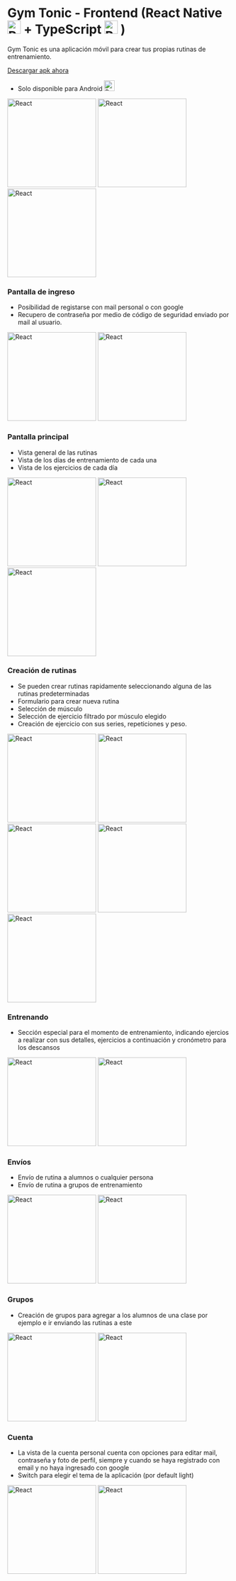 # Gym Tonic - Frontend (React Native <img src="https://raw.githubusercontent.com/github/explore/80688e429a7d4ef2fca1e82350fe8e3517d3494d/topics/react/react.png" alt="React" width="30"> + TypeScript <img src="https://raw.githubusercontent.com/github/explore/80688e429a7d4ef2fca1e82350fe8e3517d3494d/topics/typescript/typescript.png" alt="React" width="30"> )

Gym Tonic es una aplicación móvil para crear tus propias rutinas de entrenamiento.

[Descargar apk ahora](https://github.com/GonzaJerez/rutinas-app-front/blob/main/app-release.apk?raw=true)
* Solo disponible para Android <img src="https://raw.githubusercontent.com/github/explore/80688e429a7d4ef2fca1e82350fe8e3517d3494d/topics/android/android.png" alt="React" width="24">

<div>
  <img src="https://raw.githubusercontent.com/GonzaJerez/rutinas-app-front/main/preview/routinesOptions.gif" alt="React" width="200">
  <img src="https://raw.githubusercontent.com/GonzaJerez/rutinas-app-front/main/preview/splashscreen.jpg" alt="React" width="200">
  <img src="https://raw.githubusercontent.com/GonzaJerez/rutinas-app-front/main/preview/checkingAuth.jpg" alt="React" width="200">
</div>

### Pantalla de ingreso
- Posibilidad de registarse con mail personal o con google 
- Recupero de contraseña por medio de código de seguridad enviado por mail al usuario.

<div>
  <img src="https://raw.githubusercontent.com/GonzaJerez/rutinas-app-front/main/preview/loginPage.jpg" alt="React" width="200">
  <img src="https://raw.githubusercontent.com/GonzaJerez/rutinas-app-front/main/preview/registerPage.jpg" alt="React" width="200">
</div>

### Pantalla principal
- Vista general de las rutinas
- Vista de los días de entrenamiento de cada una
- Vista de los ejercicios de cada día

<div>
  <img src="https://raw.githubusercontent.com/GonzaJerez/rutinas-app-front/main/preview/homepage.jpg" alt="React" width="200">
  <img src="https://raw.githubusercontent.com/GonzaJerez/rutinas-app-front/main/preview/routinePage.jpg" alt="React" width="200">
  <img src="https://raw.githubusercontent.com/GonzaJerez/rutinas-app-front/main/preview/dayRoutinePage.jpg" alt="React" width="200">
</div>

### Creación de rutinas
- Se pueden crear rutinas rapidamente seleccionando alguna de las rutinas predeterminadas
- Formulario para crear nueva rutina
- Selección de músculo
- Selección de ejercicio filtrado por músculo elegido
- Creación de ejercicio con sus series, repeticiones y peso.

<div>
  <img src="https://raw.githubusercontent.com/GonzaJerez/rutinas-app-front/main/preview/defaultRoutinesScreen.jpg" alt="React" width="200">
  <img src="https://raw.githubusercontent.com/GonzaJerez/rutinas-app-front/main/preview/createRoutine.jpg" alt="React" width="200">
  <img src="https://raw.githubusercontent.com/GonzaJerez/rutinas-app-front/main/preview/selectMuscle.jpg" alt="React" width="200">
  <img src="https://raw.githubusercontent.com/GonzaJerez/rutinas-app-front/main/preview/selectWorkout.jpg" alt="React" width="200">
  <img src="https://raw.githubusercontent.com/GonzaJerez/rutinas-app-front/main/preview/editWorkoutPage.jpg" alt="React" width="200">
</div>

### Entrenando
- Sección especial para el momento de entrenamiento, indicando ejercios a realizar con sus detalles, ejercicios a continuación y cronómetro para los descansos

<div>
  <img src="https://raw.githubusercontent.com/GonzaJerez/rutinas-app-front/main/preview/trainingPage.jpg" alt="React" width="200">
  <img src="https://raw.githubusercontent.com/GonzaJerez/rutinas-app-front/main/preview/breakPage.jpg" alt="React" width="200">
</div>

### Envíos
- Envío de rutina a alumnos o cualquier persona
- Envío de rutina a grupos de entrenamiento

<div>
  <img src="https://raw.githubusercontent.com/GonzaJerez/rutinas-app-front/main/preview/sendingRoutine.jpg" alt="React" width="200">
  <img src="https://raw.githubusercontent.com/GonzaJerez/rutinas-app-front/main/preview/movementsPage.jpg" alt="React" width="200">
</div>

### Grupos
- Creación de grupos para agregar a los alumnos de una clase por ejemplo e ir enviando las rutinas a este

<div>
  <img src="https://raw.githubusercontent.com/GonzaJerez/rutinas-app-front/main/preview/groupsPage.jpg" alt="React" width="200">
  <img src="https://raw.githubusercontent.com/GonzaJerez/rutinas-app-front/main/preview/detailsGroupPage.jpg" alt="React" width="200">
</div>

### Cuenta
- La vista de la cuenta personal cuenta con opciones para editar mail, contraseña y foto de perfil, siempre y cuando se haya registrado con email y no haya ingresado con google
- Switch para elegir el tema de la aplicación (por default light)

<div>
  <img src="https://raw.githubusercontent.com/GonzaJerez/rutinas-app-front/main/preview/accountPage.jpg" alt="React" width="200">
  <img src="https://raw.githubusercontent.com/GonzaJerez/rutinas-app-front/main/preview/accountDarkPage.jpg" alt="React" width="200">
</div>

